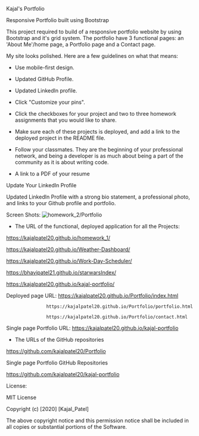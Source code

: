  Kajal's Portfolio


Responsive Portfolio built using Bootstrap

This project required to build of a responsive portfolio website by using Bootstrap and it's grid system. The portfolio  have 3 functional pages: an 'About Me'/home page, a Portfolio page and a Contact page.

My site looks polished. Here are a few guidelines on what that means:

* Use mobile-first design.

* Updated GitHub Profile.

* Updated LinkedIn profile.

* Click "Customize your pins".

* Click the checkboxes for your project and two to three homework assignments that you would like to share.

* Make sure each of these projects is deployed, and add a link to the deployed project in the README file.

* Follow your classmates. They are the beginning of your professional network, and being a developer is as much about being a part of the community as it is about writing code.

* A link to a PDF of your resume

 Update Your LinkedIn Profile

Updated LinkedIn Profile with a strong bio statement, a professional photo, and links to your Github profile and portfolio.

Screen Shots:
![homework_2/Portfolio](./Asset/Images/Screenshot#1.png)

* The URL of the functional, deployed application for all the Projects:

https://kajalpatel20.github.io/homework_1/

https://kajalpatel20.github.io/Weather-Dashboard/

https://kajalpatel20.github.io/Work-Day-Scheduler/

https://bhavipatel21.github.io/starwarsIndex/

https://kajalpatel20.github.io/kajal-portfolio/


Deployed page URL: https://kajalpatel20.github.io/Portfolio/index.html

                   https://kajalpatel20.github.io/Portfolio/portfolio.html
             
                   https://kajalpatel20.github.io/Portfolio/contact.html

Single page Portfolio URL: https://kajalpatel20.github.io/kajal-portfolio

* The URLs of the GitHub repositories

https://github.com/kajalpatel20/Portfolio

Single page Portfolio GitHub Repositories

https://github.com/kajalpatel20/kajal-portfolio


License:

MIT License

Copyright (c) [2020] [Kajal_Patel]

The above copyright notice and this permission notice shall be included in all copies or substantial portions of the Software.